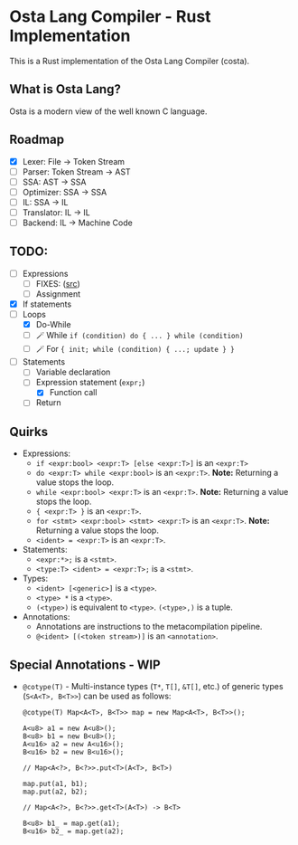 # Osta Lang Compiler - Rust Implementation
This is a Rust implementation of the Osta Lang Compiler (costa).
## What is Osta Lang?
Osta is a modern view of the well known C language.
## Roadmap
- [x] Lexer: File -> Token Stream
- [ ] Parser: Token Stream -> AST
- [ ] SSA: AST -> SSA
- [ ] Optimizer: SSA -> SSA
- [ ] IL: SSA -> IL
- [ ] Translator: IL -> IL
- [ ] Backend: IL -> Machine Code
## TODO:
- [ ] Expressions
  - [ ] FIXES: ([src](osta-parser/src/rules/expr.rs))
  - [ ] Assignment
- [x] If statements
- [ ] Loops
  - [x] Do-While
  - [ ] 🪄 While `if (condition) do { ... } while (condition)`
  - [ ] 🪄 For `{ init; while (condition) { ...; update } }`
- [ ] Statements
  - [ ] Variable declaration
  - [ ] Expression statement (`expr;`)
    - [x] Function call
  - [ ] Return
## Quirks
- Expressions:
    - `if <expr:bool> <expr:T> [else <expr:T>]` is an `<expr:T>`
    - `do <expr:T> while <expr:bool>` is an `<expr:T>`.
      **Note:** Returning a value stops the loop.
    - `while <expr:bool> <expr:T>` is an `<expr:T>`.
      **Note:** Returning a value stops the loop.
    - `{ <expr:T> }` is an `<expr:T>`.
    - `for <stmt> <expr:bool> <stmt> <expr:T>` is an `<expr:T>`.
      **Note:** Returning a value stops the loop.
    - `<ident> = <expr:T>` is an `<expr:T>`.
- Statements:
  - `<expr:*>;` is a `<stmt>`.
  - `<type:T> <ident> = <expr:T>;` is a `<stmt>`.
- Types:
  - `<ident> [<generic>]` is a `<type>`.
  - `<type> *` is a `<type>`.
  - `(<type>)` is equivalent to `<type>`. `(<type>,)` is a tuple.
- Annotations:
  - Annotations are instructions to the metacompilation pipeline.
  - `@<ident> [(<token stream>)]` is an `<annotation>`.
## Special Annotations - WIP
- `@cotype(T)` - Multi-instance types (`T*`, `T[]`, `&T[]`, etc.) of generic types (`S<A<T>, B<T>>`) can be used as follows:
  ```osta
  @cotype(T) Map<A<T>, B<T>> map = new Map<A<T>, B<T>>();
  
  A<u8> a1 = new A<u8>();
  B<u8> b1 = new B<u8>();
  A<u16> a2 = new A<u16>();
  B<u16> b2 = new B<u16>();
  
  // Map<A<?>, B<?>>.put<T>(A<T>, B<T>)
  
  map.put(a1, b1);
  map.put(a2, b2);
  
  // Map<A<?>, B<?>>.get<T>(A<T>) -> B<T>
  
  B<u8> b1_ = map.get(a1);
  B<u16> b2_ = map.get(a2);
  ```